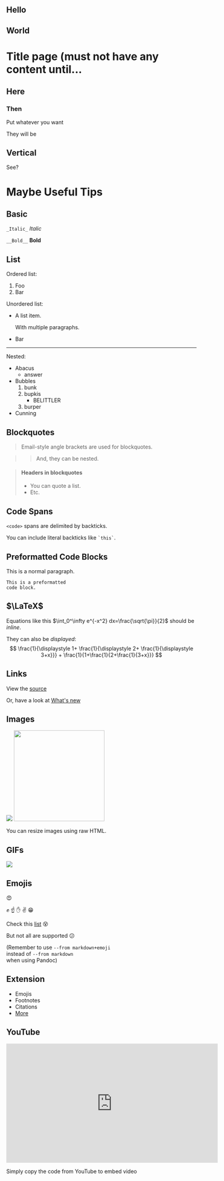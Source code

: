 ## Hello

## World

# Title page (must not have any content until...

## Here

### Then

Put whatever you want

They will be

## Vertical

See?

# Maybe Useful Tips

## Basic

`_Italic_`  _Italic_

`__Bold__` __Bold__

## List

Ordered list:

1. Foo
2. Bar

Unordered list:

*   A list item.

    With multiple paragraphs.

*   Bar

---

Nested:

*   Abacus
    * answer
*   Bubbles
    1.  bunk
    2.  bupkis
        * BELITTLER
    3. burper
*   Cunning

## Blockquotes

> Email-style angle brackets
> are used for blockquotes.

> > And, they can be nested.

> #### Headers in blockquotes
> 
> * You can quote a list.
> * Etc.

## Code Spans

`<code>` spans are delimited
by backticks.

You can include literal backticks
like `` `this` ``.

## Preformatted Code Blocks

This is a normal paragraph.

    This is a preformatted
    code block.

## $\LaTeX$

Equations like this $\int_0^\infty e^{-x^2} dx=\frac{\sqrt{\pi}}{2}$
should be _inline_.

They can also be _displayed_:
$$
 \frac{1}{\displaystyle 1+
   \frac{1}{\displaystyle 2+
   \frac{1}{\displaystyle 3+x}}} +
 \frac{1}{1+\frac{1}{2+\frac{1}{3+x}}}
$$

## Links

View the [source](https://github.com/aekt/seminar)

Or, have a look at [What's new][linkID]

[linkID]: https://terrytao.wordpress.com/ "By Terence Tao"

## Images

![](https://upload.wikimedia.org/wikipedia/commons/thumb/9/9a/Gull_portrait_ca_usa.jpg/320px-Gull_portrait_ca_usa.jpg)
<img src="https://upload.wikimedia.org/wikipedia/commons/9/9a/Gull_portrait_ca_usa.jpg" height="240px">

You can resize images using raw HTML.

## GIFs

![](http://media.giphy.com/media/4DCeH3WzKX89a/giphy.gif)

## Emojis

:heart_eyes:

:fist: :point_up: :hand: :v: :grin:

Check this [list](https://www.unicode.org/emoji/charts/emoji-list.html)
:dizzy_face:

But not all are supported :confused:

(Remember to use `--from markdown+emoji`  
instead of `--from markdown`  
when using Pandoc)

## Extension

- Emojis
- Footnotes
- Citations
- [More](https://pandoc.org/MANUAL.html#extensions)

## YouTube

<iframe width="560" height="315" src="https://www.youtube.com/embed/1SMmc9gQmHQ" frameborder="0" allow="autoplay; encrypted-media" allowfullscreen></iframe>

Simply copy the code from YouTube to embed video

